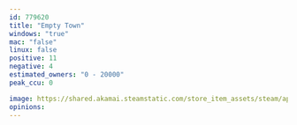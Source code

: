 ```yaml
---
id: 779620
title: "Empty Town"
windows: "true"
mac: "false"
linux: false
positive: 11
negative: 4
estimated_owners: "0 - 20000"
peak_ccu: 0

image: https://shared.akamai.steamstatic.com/store_item_assets/steam/apps/779620/header.jpg?t=1628661655
opinions:
---
```

